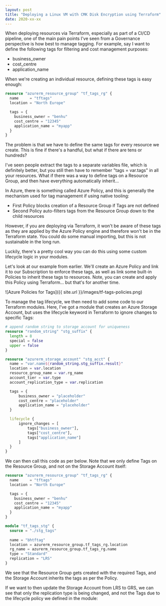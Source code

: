 ```yaml
---
layout: post
title: "Deploying a Linux VM with CMK Disk Encryption using Terraform"
date: 2020-xx-xx
---
```


When deploying resources via Terraform, especially as part of a CI/CD pipeline, one of the main pain points I've seen from a Governance perspective is how best to manage tagging. For example, say I want to define the following tags for filtering and cost management purposes:
- business_owner
- cost_centre
- application_name

When we're creating an individual resource, defining these tags is easy enough:

```terraform
resource "azurerm_resource_group" "tf_tags_rg" {
  name     = "tftags"
  location = "North Europe"

  tags = {
    business_owner = "benhu"
    cost_centre = "12345"
    application_name = "myapp"
  }
}
```

The problem is that we have to define the same tags for every resource we create. This is fine if there's a handful, but what if there are tens or hundreds?

I've seen people extract the tags to a separate variables file, which is definitely better, but you still then have to remember "tags = var.tags" in all your resources. What if there was a way to define tags on a Resource Group, and then have everything automatically inherit...

In Azure, there is something called Azure Policy, and this is generally the mechanism used for tag management if using native tooling:
- First Policy blocks creation of a Resource Group if Tags are not defined
- Second Policy auto-filters tags from the Resource Group down to the child resources

However, if you are deploying via Terraform, it won't be aware of these tags as they are applied by the Azure Policy engine and therefore won't be in the Terraform state. You could do some manual importing, but this is not sustainable in the long run.

Luckily, there's a pretty cool way you can do this using some custom lifecycle logic in your modules.

Let's look at our example from earlier. We'll create an Azure Policy and link it to our Subscription to enforce these tags, as well as link some built-in Policies to inherit these tags to resources. Note, you can create and apply this Policy using Terraform... but that's for another time.

![Azure Policies for Tags]({{ site.url }}/images/tf-tags-policies.png)

To manage the tag lifecycle, we then need to add some code to our Terraform modules. Here, I've got a module that creates an Azure Storage Account, but uses the lifecycle keyword in Terraform to ignore changes to specific Tags:

```terraform
# append random string to storage account for uniqueness
resource "random_string" "stg_suffix" {
  length = 8
  special = false
  upper = false
}

resource "azurerm_storage_account" "stg_acct" {
  name = "var.name${random_string.stg_suffix.result}"
  location = var.location
  resource_group_name = var.rg_name
  account_tier = var.type
  account_replication_type = var.replication

  tags = {
      business_owner = "placeholder"
      cost_centre = "placeholder"
      application_name = "placeholder"
  }

  lifecycle {
      ignore_changes = [
          tags["business_owner"],
          tags["cost_centre"],
          tags["application_name"]
      ]
  }
}
```

We can then call this code as per below. Note that we only define Tags on the Resource Group, and not on the Storage Account itself:

```terraform
resource "azurerm_resource_group" "tf_tags_rg" {
  name     = "tftags"
  location = "North Europe"

  tags = {
    business_owner = "benhu"
    cost_centre = "12345"
    application_name = "myapp"
  }
}

module "tf_tags_stg" {
  source = "./stg_tags"
  
  name = "bhtftag"
  location = azurerm_resource_group.tf_tags_rg.location
  rg_name = azurerm_resource_group.tf_tags_rg.name
  type = "Standard"
  replication = "LRS"
}
```

We see that the Resource Group gets created with the required Tags, and the Storage Account inherits the tags as per the Policy.

If we want to then update the Storage Account from LRS to GRS, we can see that only the replication type is being changed, and not the Tags due to the lifecycle policy we defined in the module:

```bash

```